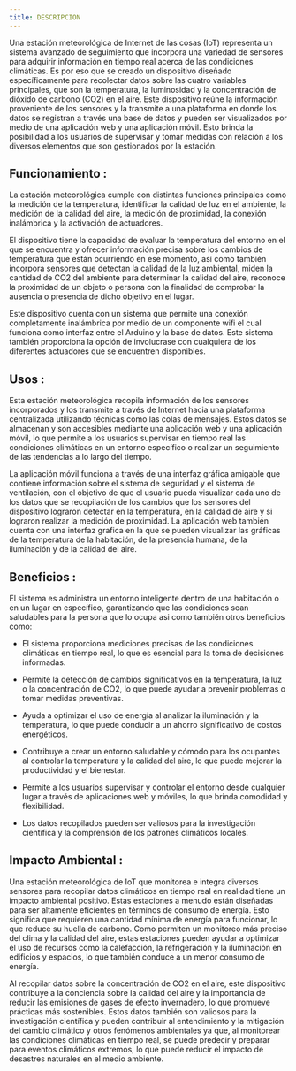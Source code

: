 ```yaml
---
title: DESCRIPCION
---
```


Una estación meteorológica de Internet de las cosas (IoT) representa un sistema avanzado de seguimiento que incorpora una variedad de sensores para adquirir información en tiempo real acerca de las condiciones climáticas. Es por eso que se creado un dispositivo diseñado específicamente para recolectar datos sobre las cuatro variables principales, que son la temperatura, la luminosidad y la concentración de dióxido de carbono (CO2) en el aire. Este dispositivo reúne la información proveniente de los sensores y la transmite a una plataforma en donde los datos se registran a través una base de datos y pueden ser visualizados por medio de una aplicación web y una aplicación móvil. Esto brinda la posibilidad a los usuarios de supervisar y tomar medidas con relación a los diversos elementos que son gestionados por la estación.


## Funcionamiento : 

La estación meteorológica cumple con distintas funciones principales como la medición de la temperatura, identificar la calidad de luz en el ambiente, la medición de la calidad del aire, la medición de proximidad, la conexión inalámbrica y la activación de actuadores. 

El dispositivo tiene la capacidad de evaluar la temperatura del entorno en el que se encuentra y ofrecer información precisa sobre los cambios de temperatura que están ocurriendo en ese momento, así como también incorpora sensores que detectan la calidad de la luz ambiental, miden la cantidad de CO2 del ambiente para determinar la calidad del aire, reconoce la proximidad de un objeto o persona con la finalidad de comprobar la ausencia o presencia de dicho objetivo en el lugar. 

Este dispositivo cuenta con un sistema que permite una conexión completamente inalámbrica por medio de un componente wifi el cual funciona como interfaz entre el Arduino y la base de datos. Este sistema también proporciona la opción de involucrase con cualquiera de los diferentes actuadores que se encuentren disponibles.  


## Usos :

Esta estación meteorológica recopila información de los sensores incorporados y los transmite a través de Internet hacia una plataforma centralizada utilizando técnicas como las colas de mensajes. Estos datos se almacenan y son accesibles mediante una aplicación web y una aplicación móvil, lo que permite a los usuarios supervisar en tiempo real las condiciones climáticas en un entorno específico o realizar un seguimiento de las tendencias a lo largo del tiempo.

La aplicación móvil funciona a través de una interfaz gráfica amigable que contiene información sobre el sistema de seguridad y el sistema de ventilación, con el objetivo de que el usuario pueda visualizar cada uno de los datos que se recopilación de los cambios que los sensores del dispositivo lograron detectar en la temperatura, en la calidad de aire y si lograron realizar la medición de proximidad. La aplicación web también cuenta con una interfaz grafica en la que se pueden visualizar las gráficas de la temperatura de la habitación, de la presencia humana, de la iluminación y de la calidad del aire. 

## Beneficios :

El sistema es administra un entorno inteligente dentro de una habitación o en un lugar en específico, garantizando que las condiciones sean saludables para la persona que lo ocupa asi como también otros beneficios como: 

- El sistema proporciona mediciones precisas de las condiciones climáticas en tiempo real, lo que es esencial para la toma de decisiones informadas.

- Permite la detección de cambios significativos en la temperatura, la luz o la concentración de CO2, lo que puede ayudar a prevenir problemas o tomar medidas preventivas.

- Ayuda a optimizar el uso de energía al analizar la iluminación y la temperatura, lo que puede conducir a un ahorro significativo de costos energéticos.

- Contribuye a crear un entorno saludable y cómodo para los ocupantes al controlar la temperatura y la calidad del aire, lo que puede mejorar la productividad y el bienestar.

- Permite a los usuarios supervisar y controlar el entorno desde cualquier lugar a través de aplicaciones web y móviles, lo que brinda comodidad y flexibilidad.

- Los datos recopilados pueden ser valiosos para la investigación científica y la comprensión de los patrones climáticos locales.


## Impacto Ambiental : 

Una estación meteorológica de IoT que monitorea e integra diversos sensores para recopilar datos climáticos en tiempo real en realidad tiene un impacto ambiental positivo. Estas estaciones a menudo están diseñadas para ser altamente eficientes en términos de consumo de energía. Esto significa que requieren una cantidad mínima de energía para funcionar, lo que reduce su huella de carbono. Como permiten un monitoreo más preciso del clima y la calidad del aire, estas estaciones pueden ayudar a optimizar el uso de recursos como la calefacción, la refrigeración y la iluminación en edificios y espacios, lo que también conduce a un menor consumo de energía. 

Al recopilar datos sobre la concentración de CO2 en el aire, este dispositivo contribuye a la conciencia sobre la calidad del aire y la importancia de reducir las emisiones de gases de efecto invernadero, lo que promueve prácticas más sostenibles. Estos datos también son valiosos para la investigación científica y pueden contribuir al entendimiento y la mitigación del cambio climático y otros fenómenos ambientales ya que, al monitorear las condiciones climáticas en tiempo real, se puede predecir y preparar para eventos climáticos extremos, lo que puede reducir el impacto de desastres naturales en el medio ambiente.
